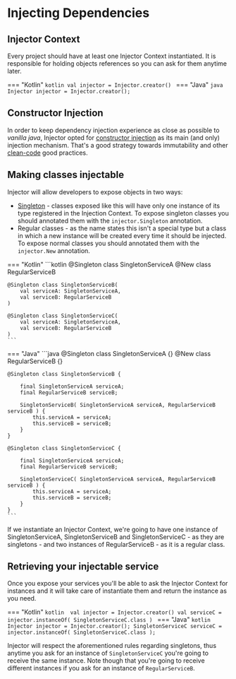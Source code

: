 # Injecting Dependencies

## Injector Context
Every project should have at least one Injector Context instantiated. It
is responsible for holding objects references so you can ask for them anytime later.

=== "Kotlin"
    ```kotlin
    val injector = Injector.creator()
    ```
=== "Java"
    ```java
    Injector injector = Injector.creator();
    ```

## Constructor Injection
In order to keep dependency injection experience as close as possible to _vanilla java_,
Injector opted for [constructor injection](https://en.wikipedia.org/wiki/Dependency_injection#Constructor_injection_comparison)
as its main (and only) injection mechanism. That's a good strategy towards immutability
and other [clean-code](https://en.wikipedia.org/wiki/SOLID) good practices.

## Making classes injectable
Injector will allow developers to expose objects in two ways:

- [Singleton](https://en.wikipedia.org/wiki/Singleton_pattern) - classes exposed like this will
have only one instance of its type registered in the Injection Context. To expose singleton classes
you should annotated them with the `injector.Singleton` annotation.
- Regular classes - as the name states this isn't a special type but a class in which a new
instance will be created every time it should be injected. To expose normal classes you
should annotated them with the `injector.New` annotation.

=== "Kotlin"
    ```kotlin 
    @Singleton class SingletonServiceA
    @New class RegularServiceB
    
    @Singleton class SingletonServiceB(
        val serviceA: SingletonServiceA,
        val serviceB: RegularServiceB
    )
    
    @Singleton class SingletonServiceC(
        val serviceA: SingletonServiceA,
        val serviceB: RegularServiceB
    )
    ```
=== "Java"
    ```java 
    @Singleton class SingletonServiceA {}
    @New class RegularServiceB {}
    
    @Singleton class SingletonServiceB {
    
        final SingletonServiceA serviceA;
        final RegularServiceB serviceB;
    
        SingletonServiceB( SingletonServiceA serviceA, RegularServiceB serviceB ) {
            this.serviceA = serviceA;
            this.serviceB = serviceB;
        }
    }
    
    @Singleton class SingletonServiceC {
    
        final SingletonServiceA serviceA;
        final RegularServiceB serviceB;
    
        SingletonServiceC( SingletonServiceA serviceA, RegularServiceB serviceB ) {
            this.serviceA = serviceA;
            this.serviceB = serviceB;
        }
    }
    ```

If we instantiate an Injector Context, we're going to have one instance of SingletonServiceA,
SingletonServiceB and SingletonServiceC - as they are singletons - and two instances of
RegularServiceB - as it is a regular class.

## Retrieving your injectable service
Once you expose your services you'll be able to ask the Injector Context for instances and
it will take care of instantiate them and return the instance as you need.

=== "Kotlin"
    ```kotlin 
    val injector = Injector.creator()
    val serviceC = injector.instanceOf( SingletonServiceC.class )
    ```
=== "Java"
    ```kotlin 
    Injector injector = Injector.creator();
    SingletonServiceC serviceC = injector.instanceOf( SingletonServiceC.class );
    ```

Injector will respect the aforementioned rules regarding singletons, thus anytime you ask
for an instance of `SingletonServiceC` you're going to receive the same instance.
Note though that you're going to receive different instances if you ask for an instance of
`RegularServiceB`.
